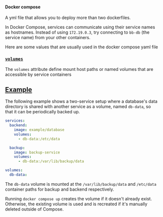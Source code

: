 #### Docker compose
A yml file that allows you to deploy more than two dockerfiles.


In Docker Compose, services can communicate using their service names as hostnames. Instead of using `172.19.0.3`, try connecting to `bb-db` (the service name) from your other containers.

Here are some values that are usually used in the docker compose yaml file 

### [`volumes`](https://docs.docker.com/reference/compose-file/services/#volumes)
The `volumes` attribute define mount host paths or named volumes that are accessible by service containers


## [Example](https://docs.docker.com/reference/compose-file/volumes/#example)

The following example shows a two-service setup where a database's data directory is shared with another service as a volume, named `db-data`, so that it can be periodically backed up.

```yml
services:
  backend:
    image: example/database
    volumes:
      - db-data:/etc/data

  backup:
    image: backup-service
    volumes:
      - db-data:/var/lib/backup/data

volumes:
  db-data:
```

The `db-data` volume is mounted at the `/var/lib/backup/data` and `/etc/data` container paths for backup and backend respectively.

Running `docker compose up` creates the volume if it doesn't already exist. Otherwise, the existing volume is used and is recreated if it's manually deleted outside of Compose.
